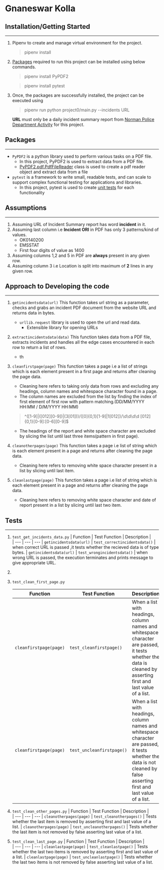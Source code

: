 # Gnaneswar Kolla

## Installation/Getting Started
---
1. Pipenv to create and manage virtual environment for the project.     
    > pipenv install
2. [Packages](#packages) required to run this project can be installed using below commands.
    > pipenv install PyPDF2

    > pipenv install pytest
3. Once, the packages are successfully installed, the project can be executed using 
    > pipenv run python project0/main.py --incidents URL

    **URL** must only be a daily incident summary report from [Norman Police Department Activity](https://www.normanok.gov/public-safety/police-department/crime-prevention-data/department-activity-reports) for this project.

## Packages
---
- `PyPDF2` is a python library used to perform various tasks on a PDF file. 
    - In this project, PyPDF2 is used to extract data from a PDF file.
    - [PyPDF2.pdf.PdfFileReader](https://pythonhosted.org/PyPDF2/PdfFileReader.html) class is used to create a pdf reader object and extract data from a file
- `pytest` is a framework to write small, readable tests, and can scale to support complex functional testing for applications and libraries.
    - In this project, pytest is used to create [unit tests](#tests) for each functionality
## Assumptions
---
1. Assuming URL of Incident Summary report has word **incident** in it. 
2. Assuming last column i.e **Incident ORI** in PDF has only 3 patterns/kind of values.
    - OK0140200
    - EMSSTAT
    - First four digits of value as 1400
3. Assuming columns 1,2 and 5 in PDF are **always** present in any given row.
4. Assuming column 3 i.e Location is split into maximum of **2** lines in any given row.
##  Approach to Developing the code
---
1. `getincidentsdata(url)` 
    This function takes url string as a parameter, checks and grabs an incident PDF document from the website URL and returns data in bytes.
    - `urllib.request` library is used to open the url and read data.
        - Extensible library for opening URLs 

2. `extractincidentsdata(data)` This function takes data from a PDF file, extracts incidents and handles all the edge cases encountered in each row to return a list of rows.
    - th
3. `cleanfirstpage(page)` This function takes a page i.e a list of strings which is each element present in a first page and returns after cleaning the page data.
    - Cleaning here refers to taking only data from rows and excluding any headings, column names and whitespace character found in a page.
    - The column names are excluded from the list by finding the index of first element of first row with pattern matching.(DD/MM/YYYY HH:MM / D/M/YYYY HH:MM)
    > ^([1-9]|([012][0-9])|(3[01]))/([0]{0,1}[1-9]|1[012])/\d\d\d\d [012]{0,1}[0-9]:[0-6][0-9]$
    - The headings of the report and white space character are excluded by slicing the list until last three items(pattern in first page). 
4. `cleanotherpages(page)` This function takes a page i.e list of string which is each element present in a page  and returns after cleaning the page data.
    - Cleaning here refers to removing white space character present in a list by slicing until last item.    
5. `cleanlastpage(page)` This function takes a page i.e list of string which is each element present in a page  and returns after cleaning the page data.
    - Cleaning here refers to removing white space character and date of report present in a list by slicing until last two item.    

## Tests
---
1. `test_get_incidents_data.py`
    | Function | Test Function | Description  |   
    |   --- |   --- |   ---
    |   `getincidentsdata(url)`    |    `test_correctincidentsdata()`    |    when correct URL is passed ,it tests whether the recieved data is of type bytes.
    |   `getincidentsdata(url)`    |    `test_wrongincidentsdata()`    |    when wrong URL is passed, the execution terminates and prints message to give appropriate URL.
2. 
3. `test_clean_first_page.py`
    
    | Function | Test Function | Description  |   
    |   --- |   --- |   ---
    |   `cleanfirstpage(page)`    |    `test_cleanfirstpage()`    |    When a list with headings, column names and whitespace character are passed, it tests whether the data is cleaned by asserting first and last value of a list.
    |   `cleanfirstpage(page)`    |    `test_uncleanfirstpage()`    |    When a list with headings, column names and whitespace character are passed, it tests whether the data is not cleaned by false asserting first and last value of a list.
4. `test_clean_other_pages.py`
    | Function | Test Function | Description  |   
    |   --- |   --- |   ---
    |   `cleanotherpages(page)`    |    `test_cleanotherpages()`    |    Tests whether the last item is removed by asserting first and last value of a list.
    |   `cleanotherpages(page)`    |    `test_uncleanotherpages()`    |    Tests whether the last item is not removed by false asserting last value of a list.
5. `test_clean_last_page.py`
    | Function | Test Function | Description  |   
    |   --- |   --- |   ---
    |   `cleanlastpage(page)`    |    `test_cleanlastpage()`    |    Tests whether the last two items is removed by asserting first and last value of a list.
    |   `cleanlastpage(page)`    |    `test_uncleanlastpage()`    |    Tests whether the last two items is not removed by false asserting last value of a list.